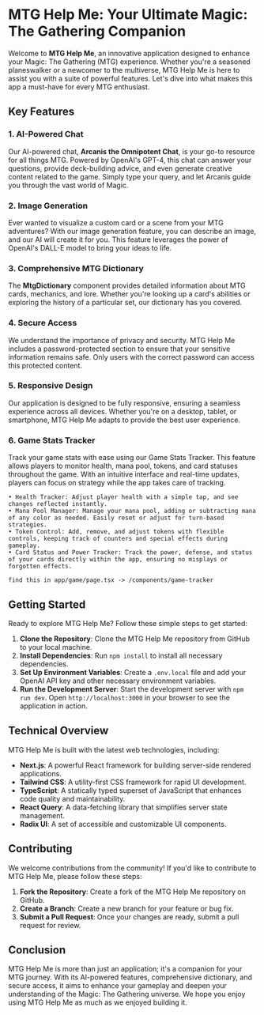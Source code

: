 # MTG Help Me: Your Ultimate Magic: The Gathering Companion

Welcome to **MTG Help Me**, an innovative application designed to enhance your Magic: The Gathering (MTG) experience. Whether you're a seasoned planeswalker or a newcomer to the multiverse, MTG Help Me is here to assist you with a suite of powerful features. Let's dive into what makes this app a must-have for every MTG enthusiast.

## Key Features

### 1. AI-Powered Chat

Our AI-powered chat, **Arcanis the Omnipotent Chat**, is your go-to resource for all things MTG. Powered by OpenAI's GPT-4, this chat can answer your questions, provide deck-building advice, and even generate creative content related to the game. Simply type your query, and let Arcanis guide you through the vast world of Magic.

### 2. Image Generation

Ever wanted to visualize a custom card or a scene from your MTG adventures? With our image generation feature, you can describe an image, and our AI will create it for you. This feature leverages the power of OpenAI's DALL-E model to bring your ideas to life.

### 3. Comprehensive MTG Dictionary

The **MtgDictionary** component provides detailed information about MTG cards, mechanics, and lore. Whether you're looking up a card's abilities or exploring the history of a particular set, our dictionary has you covered.

### 4. Secure Access

We understand the importance of privacy and security. MTG Help Me includes a password-protected section to ensure that your sensitive information remains safe. Only users with the correct password can access this protected content.

### 5. Responsive Design

Our application is designed to be fully responsive, ensuring a seamless experience across all devices. Whether you're on a desktop, tablet, or smartphone, MTG Help Me adapts to provide the best user experience.

### 6. Game Stats Tracker

Track your game stats with ease using our Game Stats Tracker. This feature allows players to monitor health, mana pool, tokens, and card statuses throughout the game. With an intuitive interface and real-time updates, players can focus on strategy while the app takes care of tracking.

    • Health Tracker: Adjust player health with a simple tap, and see changes reflected instantly.
    • Mana Pool Manager: Manage your mana pool, adding or subtracting mana of any color as needed. Easily reset or adjust for turn-based strategies.
    • Token Control: Add, remove, and adjust tokens with flexible controls, keeping track of counters and special effects during gameplay.
    • Card Status and Power Tracker: Track the power, defense, and status of your cards directly within the app, ensuring no misplays or forgotten effects.

    find this in app/game/page.tsx -> /components/game-tracker

## Getting Started

Ready to explore MTG Help Me? Follow these simple steps to get started:

1. **Clone the Repository**: Clone the MTG Help Me repository from GitHub to your local machine.
2. **Install Dependencies**: Run `npm install` to install all necessary dependencies.
3. **Set Up Environment Variables**: Create a `.env.local` file and add your OpenAI API key and other necessary environment variables.
4. **Run the Development Server**: Start the development server with `npm run dev`. Open `http://localhost:3000` in your browser to see the application in action.

## Technical Overview

MTG Help Me is built with the latest web technologies, including:

- **Next.js**: A powerful React framework for building server-side rendered applications.
- **Tailwind CSS**: A utility-first CSS framework for rapid UI development.
- **TypeScript**: A statically typed superset of JavaScript that enhances code quality and maintainability.
- **React Query**: A data-fetching library that simplifies server state management.
- **Radix UI**: A set of accessible and customizable UI components.

## Contributing

We welcome contributions from the community! If you'd like to contribute to MTG Help Me, please follow these steps:

1. **Fork the Repository**: Create a fork of the MTG Help Me repository on GitHub.
2. **Create a Branch**: Create a new branch for your feature or bug fix.
3. **Submit a Pull Request**: Once your changes are ready, submit a pull request for review.

## Conclusion

MTG Help Me is more than just an application; it's a companion for your MTG journey. With its AI-powered features, comprehensive dictionary, and secure access, it aims to enhance your gameplay and deepen your understanding of the Magic: The Gathering universe. We hope you enjoy using MTG Help Me as much as we enjoyed building it.
